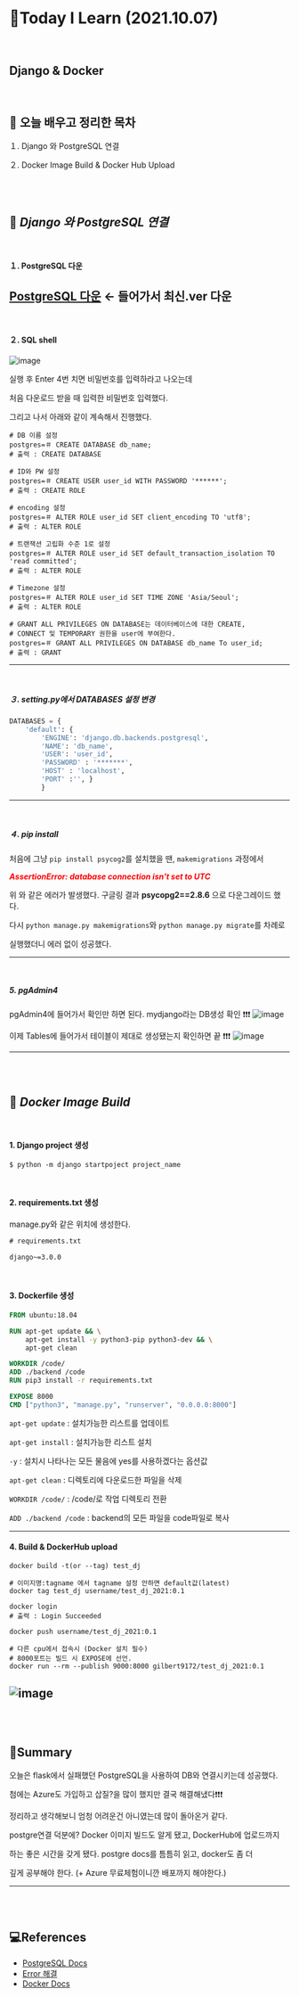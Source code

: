# 📑Today I Learn (2021.10.07)

<br>

## **Django & Docker**

<br>

##  **📌 오늘 배우고 정리한 목차**
１. Django 와 PostgreSQL 연결

２. Docker Image Build & Docker Hub Upload

<br>

<br>

## 🔎 ***Django 와 PostgreSQL 연결***

<br>

#### １. PostgreSQL 다운

[PostgreSQL 다운](https://www.enterprisedb.com/downloads/postgres-postgresql-downloads) ← 들어가서 최신.ver 다운
---

<br>

#### ２. SQL shell 

![image](https://user-images.githubusercontent.com/83274792/136396908-5ba0d0ac-fcf9-4ff9-95a9-9e68d7bf10e8.png)

실행 후 Enter 4번 치면 비밀번호를 입력하라고 나오는데 

처음 다운로드 받을 때 입력한 비밀번호 입력했다. 

그리고 나서 아래와 같이 계속해서 진행했다. 
```shell
# DB 이름 설정
postgres=＃ CREATE DATABASE db_name;
# 출력 : CREATE DATABASE

# ID와 PW 설정
postgres=＃ CREATE USER user_id WITH PASSWORD '******';
# 출력 : CREATE ROLE

# encoding 설정
postgres=＃ ALTER ROLE user_id SET client_encoding TO 'utf8';
# 출력 : ALTER ROLE

# 트랜잭션 고립화 수준 1로 설정
postgres=＃ ALTER ROLE user_id SET default_transaction_isolation TO 'read committed';
# 출력 : ALTER ROLE

# Timezone 설정
postgres=＃ ALTER ROLE user_id SET TIME ZONE 'Asia/Seoul';
# 출력 : ALTER ROLE

# GRANT ALL PRIVILEGES ON DATABASE는 데이터베이스에 대한 CREATE,
# CONNECT 및 TEMPORARY 권한을 user에 부여한다.
postgres=＃ GRANT ALL PRIVILEGES ON DATABASE db_name To user_id;
# 출력 : GRANT
```
---

<br>

##### ３. setting.py에서 DATABASES 설정 변경
```python
DATABASES = { 
    'default': {
        'ENGINE': 'django.db.backends.postgresql', 
        'NAME': 'db_name',
        'USER': 'user_id',
        'PASSWORD' : '*******',
        'HOST' : 'localhost',
        'PORT' :'', } 
        }
```
---

<br>

##### ４. pip install
처음에 그냥 `pip install psycog2`를 설치했을 땐, `makemigrations` 과정에서

<span style="color:Red">***AssertionError: database connection isn't set to UTC***</span>

위 와 같은 에러가 발생했다. 구글링 결과 **psycopg2==2.8.6** 으로 다운그레이드 했다. 

다시 `python manage.py makemigrations`와 `python manage.py migrate`를 차례로 

실행했더니 에러 없이 성공했다.

---

<br>

##### 5. pgAdmin4
pgAdmin4에 들어가서 확인만 하면 된다. mydjango라는 DB생성 확인 ❗❗❗
![image](https://user-images.githubusercontent.com/83274792/136403677-67b1125d-d073-4988-8399-46fec6fc3969.png)


이제 Tables에 들어가서 테이블이 제대로 생성됐는지 확인하면 끝 ❗❗❗
![image](https://user-images.githubusercontent.com/83274792/136404655-bc58cb8c-33e0-4d2e-bfd6-724babaa1268.png)

---

<br>

<br>

## 🔎 ***Docker Image Build***

<br>

#### 1. Django project 생성
```shell
$ python -m django startpoject project_name
```
<br>

#### 2. requirements.txt 생성
manage.py와 같은 위치에 생성한다. 
```txt
# requirements.txt

django~=3.0.0
```

<br>

#### 3. Dockerfile 생성

```Dockerfile
FROM ubuntu:18.04

RUN apt-get update && \
    apt-get install -y python3-pip python3-dev && \
    apt-get clean

WORKDIR /code/
ADD ./backend /code
RUN pip3 install -r requirements.txt

EXPOSE 8000
CMD ["python3", "manage.py", "runserver", "0.0.0.0:8000"]
```
`apt-get update` : 설치가능한 리스트를 업데이트

`apt-get install` : 설치가능한 리스트 설치

`-y` : 설치시 나타나는 모든 물음에 yes를 사용하겠다는 옵션값

`apt-get clean` : 디렉토리에 다운로드한 파일을 삭제

`WORKDIR /code/` : /code/로 작업 디렉토리 전환

`ADD ./backend /code` : backend의 모든 파일을 code파일로 복사

---

#### 4. Build & DockerHub upload
```shell
docker build -t(or --tag) test_dj

# 이미지명:tagname 에서 tagname 설정 안하면 default값(latest)
docker tag test_dj username/test_dj_2021:0.1

docker login
# 출력 : Login Succeeded

docker push username/test_dj_2021:0.1

# 다른 cpu에서 접속시 (Docker 설치 필수)
# 8000포트는 빌드 시 EXPOSE에 선언.
docker run --rm --publish 9000:8000 gilbert9172/test_dj_2021:0.1
```
![image](https://user-images.githubusercontent.com/83274792/136411681-1b4da991-83b9-4531-b706-d89cf91b322a.png)
---

<br>

<br>

## 📌Summary
오늘은 flask에서 실패했던 PostgreSQL을 사용하여 DB와 연결시키는데 성공했다.

첨에는 Azure도 가입하고 삽질?을 많이 했지만 결국 해결해냈다❗❗❗

정리하고 생각해보니 엄청 어려운건 아니였는데 많이 돌아온거 같다.

postgre연결 덕분에? Docker 이미지 빌드도 알게 됐고, DockerHub에 업로드까지

하는 좋은 시간을 갖게 됐다. postgre docs를 틈틈히 읽고, docker도 좀 더

깊게 공부해야 한다. (+ Azure 무료체험이니깐 배포까지 해야한다.) 

---

<br>

<br>

## 💻References
- [PostgreSQL Docs](https://www.postgresql.org/docs/14/index.html)
- [Error 해결](https://exerror.com/assertionerror-database-connection-isnt-set-to-utc/)
- [Docker Docs](https://docs.docker.com/reference/)